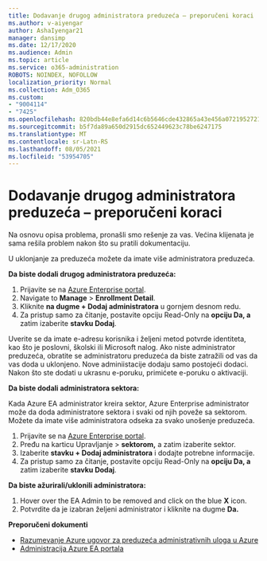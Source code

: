 ```yaml
---
title: Dodavanje drugog administratora preduzeća – preporučeni koraci
ms.author: v-aiyengar
author: AshaIyengar21
manager: dansimp
ms.date: 12/17/2020
ms.audience: Admin
ms.topic: article
ms.service: o365-administration
ROBOTS: NOINDEX, NOFOLLOW
localization_priority: Normal
ms.collection: Adm_O365
ms.custom:
- "9004114"
- "7425"
ms.openlocfilehash: 820bdb44e8efa6d14c6b5646cde432865a43e456a07219527218eecd1beb0819
ms.sourcegitcommit: b5f7da89a650d2915dc652449623c78be6247175
ms.translationtype: MT
ms.contentlocale: sr-Latn-RS
ms.lasthandoff: 08/05/2021
ms.locfileid: "53954705"
---
```

# <a name="add-another-enterprise-administrator---recommended-steps"></a>Dodavanje drugog administratora preduzeća – preporučeni koraci

Na osnovu opisa problema, pronašli smo rešenje za vas. Većina klijenata je sama rešila problem nakon što su pratili dokumentaciju.

U uklonjanje za preduzeća možete da imate više administratora preduzeća.

**Da biste dodali drugog administratora preduzeća:**

1. Prijavite se na [Azure Enterprise portal](https://ea.azure.com/).
1. Navigate to **Manage**  >  **Enrollment Detail**.
1. Kliknite **na dugme + Dodaj administratora** u gornjem desnom redu.
1. Za pristup samo za čitanje, postavite opciju Read-Only na **opciju Da, a** zatim izaberite **stavku Dodaj**.

Uverite se da imate e-adresu korisnika i željeni metod potvrde identiteta, kao što je poslovni, školski ili Microsoft nalog. Ako niste administrator preduzeća, obratite se administratoru preduzeća da biste zatražili od vas da vas doda u uklonjeno. Nove adminiistacije dodaju samo postojeći dodaci. Nakon što ste dodati u ukrasnu e-poruku, primićete e-poruku o aktivaciji.

**Da biste dodali administratora sektora:**

Kada Azure EA administrator kreira sektor, Azure Enterprise administrator može da doda administratore sektora i svaki od njih poveže sa sektorom. Možete da imate više administratora odseka za svako unošenje preduzeća.

1. Prijavite se na [Azure Enterprise portal](https://ea.azure.com/).
1. Pređu na karticu Upravljanje  >  **sektorom,** a zatim izaberite sektor.
1. Izaberite **stavku + Dodaj administratora** i dodajte potrebne informacije.
1. Za pristup samo za čitanje, postavite opciju Read-Only na **opciju Da, a** zatim izaberite **stavku Dodaj**.

**Da biste ažurirali/uklonili administratora:**

1. Hover over the EA Admin to be removed and click on the blue **X** icon.
1. Potvrdite da je izabran željeni administrator i kliknite na dugme **Da.**

**Preporučeni dokumenti**

- [Razumevanje Azure ugovor za preduzeća administrativnih uloga u Azure](https://docs.microsoft.com/azure/billing/billing-understand-ea-roles)
- [Administracija Azure EA portala](https://docs.microsoft.com/azure/billing/billing-ea-portal-administration)
